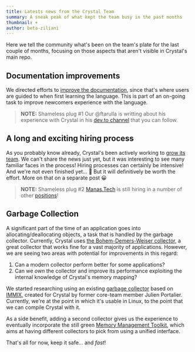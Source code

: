 ```yaml
---
title: Latests news from the Crystal Team
summary: A sneak peak of what kept the team busy in the past months
thumbnail: +
author: beta-ziliani
---
```


Here we tell the community what's been on the team's plate for the last couple of months, focusing on those aspects that aren't visible in Crystal's main repo.

## Documentation improvements

We directed efforts to [improve the documentation](https://github.com/crystal-lang/crystal-book/pulls?page=1&q=is%3Apr++merged%3A%3E%3D2022-01-01), since that's where users are guided to when first learning the language. This is part of an on-going task to improve newcomers experience with the language.

> **NOTE:** Shameless plug #1
> Our @ftarulla is writting about his experience with Crystal in his [dev.to channel](https://dev.to/franciscello/) that you can follow.

## A long and exciting hiring process

As you probably know already, Crystal's been actively working to [grow its team](https://forum.crystal-lang.org/t/call-for-crystal-language-devs/4366). We can't share the news just yet, but it was interesting to see many familiar faces in the process! Hiring processes can certainly be intensive! And we're not even finished yet… 🥵 But it will definitively be worth the effort. More on that on a separate post 😀

> **NOTE:** Shameless plug #2
> [Manas.Tech](https://manas.tech) is still hiring in a number of other [positions](https://manas.tech/join)!

## Garbage Collection

A significant part of the time of an application goes into allocating/deallocating objects, a task that is handled by the garbage collector. Currently, Crystal uses [the Bohem-Demers-Weiser collector](https://github.com/ivmai/bdwgc), a great collector that works fine for a vast majority of applications. However, we are seeing two areas with potential for improvements in this regard:

1. Can a modern collector perform better for some applications?
2. Can we _own_ the collector and improve its performance exploiting the internal knowledge of Crystal's memory mapping?

We started researching using an existing [garbage collector](https://github.com/ysbaddaden/gc) based on [IMMIX](https://www.cs.utexas.edu/users/speedway/DaCapo/papers/immix-pldi-2008.pdf), created for Crystal by former core-team member Julien Portalier. Currently, we're at the point in which it's usable in Linux, to the point that we can compile Crystal with it.

As a side benefit, adding a second collector gives us the experience to eventually incorporate the still green [Memory Management Toolkit](https://www.mmtk.io/), which aims at having different collectors to pick from using a unified interface.

That's all for now, keep it safe... and _fast_!
